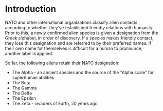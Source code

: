 <!-- TITLE: Aliens -->
<!-- SUBTITLE: A quick summary of Aliens -->

# Introduction
NATO and other international organizations classify alien contacts according to whether they've established friendly relations with humanity. Prior to this, a newly confirmed alien species is given a designation from the Greek alphabet, in order of discovery. If a species makes friendly contact, they lose this designation and are referred to by their preferred names. If their own name for themselves is difficult for a human to pronounce, another label is applied.

So far, the following aliens retain their NATO designation:

* The Alpha - an ancient species and the source of the "Alpha scale" for superhuman abilities
* The Beta
* The Gamma
* The Delta
* The Epsilon
* The Zeta - invaders of Earth, 20 years ago